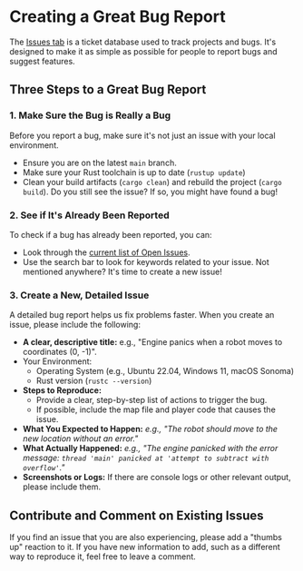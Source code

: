 # Creating a Great Bug Report
The [Issues tab](https://github.com/michaelnutt2/tccd-battlecode-engine-rs/issues) is a ticket database used to track projects and bugs. It's designed to make it as simple as possible for people to report bugs and suggest features.
## Three Steps to a Great Bug Report
### 1. Make Sure the Bug is Really a Bug
Before you report a bug, make sure it's not just an issue with your local environment.
- Ensure you are on the latest `main` branch.
- Make sure your Rust toolchain is up to date (`rustup update`)
- Clean your build artifacts (`cargo clean`) and rebuild the project (`cargo build`).
Do you still see the issue? If so, you might have found a bug!
### 2. See if It's Already Been Reported
To check if a bug has already been reported, you can:
- Look through the [current list of Open Issues](https://github.com/michaelnutt2/tccd-battlecode-engine-rs/issues).
- Use the search bar to look for keywords related to your issue.
Not mentioned anywhere? It's time to create a new issue!
### 3. Create a New, Detailed Issue
A detailed bug report helps us fix problems faster. When you create an issue, please include the following:
- **A clear, descriptive title:** e.g., "Engine panics when a robot moves to coordinates (0, -1)".
- Your Environment:
  - Operating System (e.g., Ubuntu 22.04, Windows 11, macOS Sonoma)
  - Rust version (`rustc --version`)
- **Steps to Reproduce:**
  - Provide a clear, step-by-step list of actions to trigger the bug.
  - If possible, include the map file and player code that causes the issue.
- **What You Expected to Happen:** _e.g., "The robot should move to the new location without an error."_
- **What Actually Happened:** _e.g., "The engine panicked with the error message: `thread 'main' panicked at 'attempt to subtract with overflow'`."_
- **Screenshots or Logs:** If there are console logs or other relevant output, please include them.
## Contribute and Comment on Existing Issues
If you find an issue that you are also experiencing, please add a "thumbs up" reaction to it. If you have new information to add, such as a different way to reproduce it, feel free to leave a comment.
